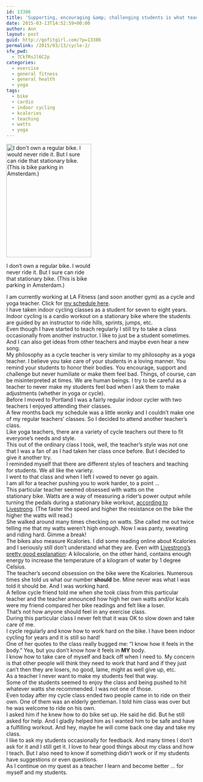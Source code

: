 ```yaml
---
id: 13386
title: 'Supporting, encouraging &amp; challenging students is what teaching is about'
date: 2015-03-13T14:52:59+00:00
author: Ann
layout: post
guid: http://gofitgirl.com/?p=13386
permalink: /2015/03/13/cycle-2/
sfw_pwd:
  - 7CkfRsJl6C2p
categories:
  - exercise
  - general fitness
  - general health
  - yoga
tags:
  - bike
  - cardio
  - indoor cycling
  - kcalories
  - teaching
  - watts
  - yoga
---
```

<div id="attachment_12136" style="width: 235px" class="wp-caption alignleft">
  <a href="http://gofitgirl.com/2014/07/bikes/photo-1-4/" rel="attachment wp-att-12136"><img class="size-medium wp-image-12136" src="http://gofitgirl.com/wp-content/uploads/2014/07/photo-1-225x300.jpg" alt="I don't own a regular bike. I would never ride it. But I sure can ride that stationary bike. (This is bike parking in Amsterdam.)" width="225" height="300" /></a>
  
  <p class="wp-caption-text">
    I don&#8217;t own a regular bike. I would never ride it. But I sure can ride that stationary bike. (This is bike parking in Amsterdam.)
  </p>
</div>

  
I am currently working at LA Fitness (and soon another gym) as a cycle and yoga teacher. Click for [my schedule here](http://gofitgirl.com/yoga-classes/).  
I have taken indoor cycling classes as a student for seven to eight years.  
Indoor cycling is a cardio workout on a stationary bike where the students are guided by an instructor to ride hills, sprints, jumps, etc.  
Even though I have started to teach regularly I still try to take a class occasionally from another instructor. I like to just be a student sometimes. And I can also get ideas from other teachers and maybe even hear a new song.  
My philosophy as a cycle teacher is very similar to my philosophy as a yoga teacher. I believe you take care of your students in a loving manner. You remind your students to honor their bodies. You encourage, support and challenge but never humiliate or make them feel bad. Things, of course, can be misinterpreted at times. We are human beings. I try to be careful as a teacher to never make my students feel bad when I ask them to make adjustments (whether in yoga or cycle).  
Before I moved to Portland I was a fairly regular indoor cycler with two teachers I enjoyed attending their classes.  
A few months back my schedule was a little wonky and I couldn’t make one of my regular teachers’ classes. So I decided to attend another teacher’s class.  
Like yoga teachers, there are a variety of cycle teachers out there to fit everyone’s needs and style.  
This out of the ordinary class I took, well, the teacher’s style was not one that I was a fan of as I had taken her class once before. But I decided to give it another try.  
I reminded myself that there are different styles of teachers and teaching for students. We all like the variety.  
I went to that class and when I left I vowed to never go again.  
I am all for a teacher pushing you to work harder, to a point …  
This particular teacher seemed obsessed with watts on the stationary bike. Watts are a way of measuring a rider’s power output while turning the pedals during a stationary bike workout, [according to Livestrong](http://www.livestrong.com/article/555969-use-watts-plan-indoor-cycling-workout/). (The faster the speed and higher the resistance on the bike the higher the watts will read.)  
She walked around many times checking on watts. She called me out twice telling me that my watts weren’t high enough. Now I was panty, sweating and riding hard. Gimme a break!  
The bikes also measure Kcalories. I did some reading online about Kcalories and I seriously still don’t understand what they are. Even with [Livestrong’s pretty good explanation](http://www.livestrong.com/article/436625-what-are-kcal-calories/): A kilocalorie, on the other hand, contains enough energy to increase the temperature of a kilogram of water by 1 degree Celsius.  
The teacher’s second obsession on the bike were the Kcalories. Numerous times she told us what our number **should** be. Mine never was what I was told it should be. And I was working hard.  
A fellow cycle friend told me when she took class from this particular teacher and the teacher announced how high her own watts and/or kcals were my friend compared her bike readings and felt like a loser.  
That’s not how anyone should feel in any exercise class.  
During this particular class I never felt that it was OK to slow down and take care of me.  
I cycle regularly and know how to work hard on the bike. I have been indoor cycling for years and it is still so hard!  
One of her quotes to the class really bugged me: “I know how it feels in the body.” Yea, but you don’t know how it feels in **MY** body.  
I know how to take care of myself and back off when I need to. My concern is that other people will think they need to work that hard and if they just can’t then they are losers, no good, lame, might as well give up, etc.  
As a teacher I never want to make my students feel that way.  
Some of the students seemed to enjoy the class and being pushed to hit whatever watts she recommended. I was not one of those.  
Even today after my cycle class ended two people came in to ride on their own. One of them was an elderly gentleman. I told him class was over but he was welcome to ride on his own.  
I asked him if he knew how to do bike set up. He said he did. But he still asked for help. And I gladly helped him as I wanted him to be safe and have a fulfilling workout. And hey, maybe he will come back one day and take my class.  
I like to ask my students occasionally for feedback. And many times I don’t ask for it and I still get it. I love to hear good things about my class and how I teach. But I also need to know if something didn’t work or if my students have suggestions or even questions.  
As I continue on my quest as a teacher I learn and become better … for myself and my students.